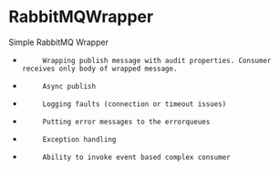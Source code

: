 # RabbitMQWrapper
Simple RabbitMQ Wrapper

-          Wrapping publish message with audit properties. Consumer receives only body of wrapped message.
-          Async publish
-          Logging faults (connection or timeout issues)
-          Putting error messages to the errorqueues
-          Exception handling
-          Ability to invoke event based complex consumer
